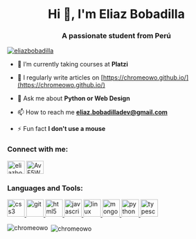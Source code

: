 <h1 align="center">Hi 👋, I'm Eliaz Bobadilla</h1>
<h3 align="center">A passionate student from Perú</h3>

<p align="left"> <a href="https://twitter.com/eliazbobadilla" target="blank"><img src="https://img.shields.io/twitter/follow/eliazbobadilla?logo=twitter&style=for-the-badge" alt="eliazbobadilla" /></a> </p>

- 🌱 I’m currently taking courses at **Platzi**

- 📝 I regularly write articles on [https://chromeowo.github.io/](https://chromeowo.github.io/)

- 💬 Ask me about **Python or Web Design**

- 📫 How to reach me **eliaz.bobadilladev@gmail.com**

- ⚡ Fun fact **I don't use a mouse**

<h3 align="left">Connect with me:</h3>
<p align="left">
<a href="https://twitter.com/eliazbobadilla" target="blank"><img align="center" src="https://cdn.jsdelivr.net/npm/simple-icons@3.0.1/icons/twitter.svg" alt="eliazbobadilla" height="30" width="40" /></a>
<a href="https://discord.gg/AvF5WJ9yaG" target="blank"><img align="center" src="https://cdn.jsdelivr.net/npm/simple-icons@3.0.1/icons/discord.svg" alt="AvF5WJ9yaG" height="30" width="40" /></a>
</p>

<h3 align="left">Languages and Tools:</h3>
<p align="left"> <a href="https://www.w3schools.com/css/" target="_blank"> <img src="https://devicons.github.io/devicon/devicon.git/icons/css3/css3-original-wordmark.svg" alt="css3" width="40" height="40"/> </a> <a href="https://git-scm.com/" target="_blank"> <img src="https://www.vectorlogo.zone/logos/git-scm/git-scm-icon.svg" alt="git" width="40" height="40"/> </a> <a href="https://www.w3.org/html/" target="_blank"> <img src="https://devicons.github.io/devicon/devicon.git/icons/html5/html5-original-wordmark.svg" alt="html5" width="40" height="40"/> </a> <a href="https://developer.mozilla.org/en-US/docs/Web/JavaScript" target="_blank"> <img src="https://devicons.github.io/devicon/devicon.git/icons/javascript/javascript-original.svg" alt="javascript" width="40" height="40"/> </a> <a href="https://www.linux.org/" target="_blank"> <img src="https://devicons.github.io/devicon/devicon.git/icons/linux/linux-original.svg" alt="linux" width="40" height="40"/> </a> <a href="https://www.mongodb.com/" target="_blank"> <img src="https://devicons.github.io/devicon/devicon.git/icons/mongodb/mongodb-original-wordmark.svg" alt="mongodb" width="40" height="40"/> </a> <a href="https://www.python.org" target="_blank"> <img src="https://devicons.github.io/devicon/devicon.git/icons/python/python-original.svg" alt="python" width="40" height="40"/> </a> <a href="https://www.typescriptlang.org/" target="_blank"> <img src="https://devicons.github.io/devicon/devicon.git/icons/typescript/typescript-original.svg" alt="typescript" width="40" height="40"/> </a> </p>

<p><img align="left" src="https://github-readme-stats.vercel.app/api/top-langs?username=chromeowo&show_icons=true&locale=en&layout=compact" alt="chromeowo" /></p>

<p>&nbsp;<img align="center" src="https://github-readme-stats.vercel.app/api?username=chromeowo&show_icons=true&locale=en" alt="chromeowo" /></p>
